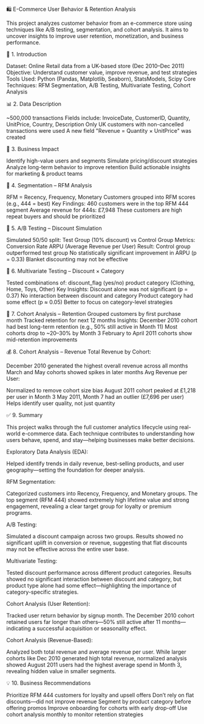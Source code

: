 🛍️ E-Commerce User Behavior & Retention Analysis

This project analyzes customer behavior from an e-commerce store using techniques like A/B testing, segmentation, and cohort analysis. It aims to uncover insights to improve user retention, monetization, and business performance.

📁 1. Introduction

Dataset: Online Retail data from a UK-based store (Dec 2010–Dec 2011)
Objective: Understand customer value, improve revenue, and test strategies
Tools Used: Python (Pandas, Matplotlib, Seaborn), StatsModels, Scipy
Core Techniques: RFM Segmentation, A/B Testing, Multivariate Testing, Cohort Analysis

📊 2. Data Description

~500,000 transactions
Fields include: InvoiceDate, CustomerID, Quantity, UnitPrice, Country, Description
Only UK customers with non-cancelled transactions were used
A new field "Revenue = Quantity × UnitPrice" was created

🎯 3. Business Impact

Identify high-value users and segments
Simulate pricing/discount strategies
Analyze long-term behavior to improve retention
Build actionable insights for marketing & product teams

🧩 4. Segmentation – RFM Analysis

RFM = Recency, Frequency, Monetary
Customers grouped into RFM scores (e.g., 444 = best)
Key Findings:
460 customers were in the top RFM 444 segment
Average revenue for 444s: £7,948
These customers are high repeat buyers and should be prioritized

🧪 5. A/B Testing – Discount Simulation

Simulated 50/50 split: Test Group (10% discount) vs Control Group
Metrics:
Conversion Rate
ARPU (Average Revenue per User)
Result:
Control group outperformed test group
No statistically significant improvement in ARPU (p = 0.33)
Blanket discounting may not be effective

🧪 6. Multivariate Testing – Discount × Category

Tested combinations of:
discount_flag (yes/no)
product category (Clothing, Home, Toys, Other)
Key Insights:
Discount alone was not significant (p = 0.37)
No interaction between discount and category
Product category had some effect (p ≈ 0.05)
Better to focus on category-level strategies

📆 7. Cohort Analysis – Retention
Grouped customers by first purchase month
Tracked retention for next 12 months
Insights:
December 2010 cohort had best long-term retention (e.g., 50% still active in Month 11)
Most cohorts drop to ~20–30% by Month 3
February to April 2011 cohorts show mid-retention improvements

💰 8. Cohort Analysis – Revenue
Total Revenue by Cohort:

December 2010 generated the highest overall revenue across all months
March and May cohorts showed spikes in later months
Avg Revenue per User:

Normalized to remove cohort size bias
August 2011 cohort peaked at £1,218 per user in Month 3
May 2011, Month 7 had an outlier (£7,696 per user)
Helps identify user quality, not just quantity

✅ 9. Summary

This project walks through the full customer analytics lifecycle using real-world e-commerce data. Each technique contributes to understanding how users behave, spend, and stay—helping businesses make better decisions.

Exploratory Data Analysis (EDA):

Helped identify trends in daily revenue, best-selling products, and user geography—setting the foundation for deeper analysis.

RFM Segmentation:

Categorized customers into Recency, Frequency, and Monetary groups. The top segment (RFM 444) showed extremely high lifetime value and strong engagement, revealing a clear target group for loyalty or premium programs.

A/B Testing:

Simulated a discount campaign across two groups. Results showed no significant uplift in conversion or revenue, suggesting that flat discounts may not be effective across the entire user base.

Multivariate Testing:

Tested discount performance across different product categories. Results showed no significant interaction between discount and category, but product type alone had some effect—highlighting the importance of category-specific strategies.

Cohort Analysis (User Retention):

Tracked user return behavior by signup month. The December 2010 cohort retained users far longer than others—50% still active after 11 months—indicating a successful acquisition or seasonality effect.

Cohort Analysis (Revenue-Based):

Analyzed both total revenue and average revenue per user. While larger cohorts like Dec 2010 generated high total revenue, normalized analysis showed August 2011 users had the highest average spend in Month 3, revealing hidden value in smaller segments.

💡 10. Business Recommendations

Prioritize RFM 444 customers for loyalty and upsell offers
Don’t rely on flat discounts—did not improve revenue
Segment by product category before offering promos
Improve onboarding for cohorts with early drop-off
Use cohort analysis monthly to monitor retention strategies
